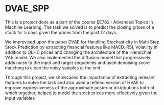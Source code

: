 # DVAE_SPP

This is a project done as a part of the course EE782 : Advanced Topics in Machine Learning. The task we solved is to predict the closing prices of a stock for 5 days given the prices from the past 12 days. 

We improvised upon the paper DVAE for Handling Stochasticity in Multi Step Stock Prediction by extracting financial features like MACD, RSI, Volatility in addition to OLHC prices and changing the architecture of the Hierarchial VAE model. We also implemented the diffusion model that progressively adds noise to the input and target sequences and used denoising score matching to clean the noisy samples at the end.

Through this project, we showcased the importance of extracting relevant features to solve the task and also used a refined version of HVAE to improve expressiveness of the approximate posterior distributions both of which together, helped to model the stock prices more effectively given the input variables

